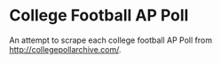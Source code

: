 # College Football AP Poll

An attempt to scrape each college football AP Poll from http://collegepollarchive.com/.
